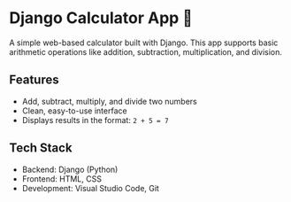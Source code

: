 # Django Calculator App 🧮
A simple web-based calculator built with Django. This app supports basic arithmetic operations like addition, subtraction, multiplication, and division.

## Features
- Add, subtract, multiply, and divide two numbers
- Clean, easy-to-use interface
- Displays results in the format: `2 + 5 = 7`

## Tech Stack
- Backend: Django (Python)
- Frontend: HTML, CSS
- Development: Visual Studio Code, Git
